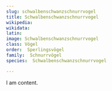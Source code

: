 ```yaml
---
slug: schwalbenschwanzschnurrvogel
title: Schwalbenschwanzschnurrvogel
wikipedia: 
wikidata: 
latin:
image: Schwalbenschwanzschnurrvogel
class: Vögel
order:  Sperlingsvögel
family:  Schnurrvögel
species:  Schwalbenschwanzschnurrvogel

---
```


I am content.
